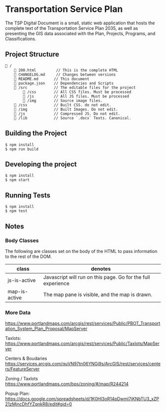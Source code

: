 # Transportation Service Plan

The TSP Digital Document is a small, static web application that hosts the complete text of the Transportation Service Plan 2035, as well as presenting the GIS data associated with the Plan, Projects, Programs, and Classifications.

## Project Structure

```
📂 /
	📄 200.html	       // This is the complete HTML
	📄 CHANGELOG.md	   // Changes between versions
	📄 README.md       // This document
	📄 package.json    // Dependencies and Scripts
	📂 /src            // The editable files for the project
		📂 /css        // All CSS files. Must be processed
		📂 /js         // All JS files. Must be processed
		📂 /img        // Source image files.
	📂 /css            // Built CSS. do not edit.
	📂 /img            // Built Images. Do not edit.
	📂 /js             // Compressed JS. Do not edit.
	📂 /lib            // Source `.docx` Texts. Canonical.
```

## Building the Project

```
$ npm install
$ npm run build
```

## Developing the project

```
$ npm install
$ npm start
```

## Running Tests

```
$ npm install
$ npm test
```

## Notes

### Body Classes

The following are classes set on the body of the HTML to pass information to the rest of the DOM.

| class | denotes |
| ----- | ------- |
| js-is-active | Javascript will run on this page. Go for the full experience |
| map-is-active | The map pane is visible, and the map is drawn. |


### More Data
https://www.portlandmaps.com/arcgis/rest/services/Public/PBOT_Transportation_System_Plan_Proposal/MapServer




Taxlots:
https://www.portlandmaps.com/arcgis/rest/services/Public/Taxlots/MapServer

Centers & Boudaries
https://services.arcgis.com/quVN97tn06YNGj9s/ArcGIS/rest/services/centers/FeatureServer

Zoning / Taxlots
https://www.portlandmaps.com/bps/zoning/#/map/R244214

Popup Plan:
https://docs.google.com/spreadsheets/d/1K0Hl3oR14pDwml7iKNbTU3_xZP21zMjncDhfYZqnkR8/edit#gid=0